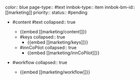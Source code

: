 color:: blue
page-type:: #text
innbok-type:: item
innbok-bm-id:: [[marketing]]
priority:: 
status:: #pending

- #content #text
  collapsed:: true
	- {{embed [[marketing/content]]}}
  - #keys
    collapsed:: true
	  - {{embed [[marketing/keys]]}}
  - #innCoPilot
    collapsed:: true
	  - {{embed [[marketing/innCoPilot]]}}

- #workflow
  collapsed:: true
	- {{embed [[marketing/workflow]]}}

